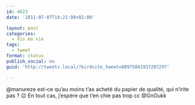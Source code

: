 ```yaml
---
id: 4823
date: '2011-07-07T14:21:08+02:00'

layout: post
categories:
  - Vis ma vie
tags:
  - tweet
format: status
publish_social: no
guid: 'http://tweets.local/?birdsite_tweet=88975841937207297'

---
```


@manureze est-ce qu’au moins t’as acheté du papier de qualité, qui n’irite pas ? 😉 En tout cas, j’espère que t’en chie pas trop cc @GnOukk